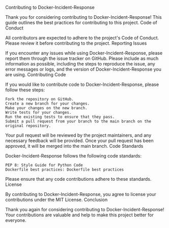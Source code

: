 Contributing to Docker-Incident-Response

Thank you for considering contributing to Docker-Incident-Response! This guide outlines the best practices for contributing to this project.
Code of Conduct

All contributors are expected to adhere to the project's Code of Conduct. Please review it before contributing to the project.
Reporting Issues

If you encounter any issues while using Docker-Incident-Response, please report them through the issue tracker on GitHub. Please include as much information as possible, including the steps to reproduce the issue, any error messages or logs, and the version of Docker-Incident-Response you are using.
Contributing Code

If you would like to contribute code to Docker-Incident-Response, please follow these steps:

    Fork the repository on GitHub.
    Create a new branch for your changes.
    Make your changes on the new branch.
    Write tests for your changes.
    Run the existing tests to ensure that they pass.
    Submit a pull request from your branch to the main branch on the original repository.

Your pull request will be reviewed by the project maintainers, and any necessary feedback will be provided. Once your pull request has been approved, it will be merged into the main branch.
Code Standards

Docker-Incident-Response follows the following code standards:

    PEP 8: Style Guide for Python Code
    Dockerfile best practices: Dockerfile best practices

Please ensure that any code contributions adhere to these standards.
License

By contributing to Docker-Incident-Response, you agree to license your contributions under the MIT License.
Conclusion

Thank you again for considering contributing to Docker-Incident-Response! Your contributions are valuable and help to make this project better for everyone.
